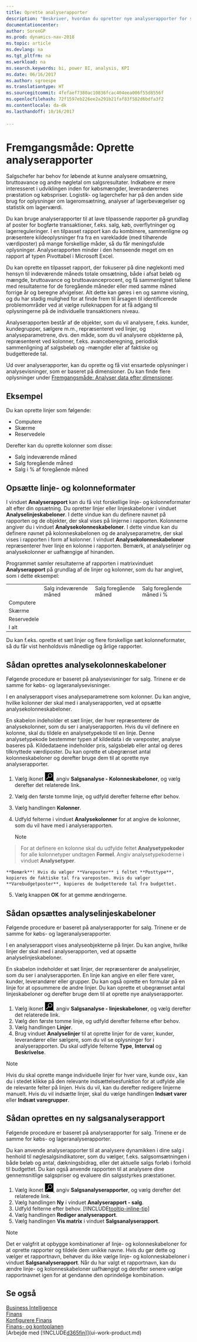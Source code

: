 ```yaml
---
title: Oprette analyserapporter
description: "Beskriver, hvordan du opretter nye analyserapporter for salg, køb og lager og opretter analyseskabeloner."
documentationcenter: 
author: SorenGP
ms.prod: dynamics-nav-2018
ms.topic: article
ms.devlang: na
ms.tgt_pltfrm: na
ms.workload: na
ms.search.keywords: bi, power BI, analysis, KPI
ms.date: 06/16/2017
ms.author: sgroespe
ms.translationtype: HT
ms.sourcegitcommit: 4fefaef7380ac10836fcac404eea006f55d8556f
ms.openlocfilehash: 72f1597eb226ee2a291b21faf83f582d6bdfa3f2
ms.contentlocale: da-dk
ms.lasthandoff: 10/16/2017

---
```

#  <a name="how-to-create-analysis-reports"></a>Fremgangsmåde: Oprette analyserapporter
Salgschefer har behov for løbende at kunne analysere omsætning, bruttoavance og andre nøgletal om salgsresultater. Indkøbere er mere interesseret i udviklingen inden for købsmængder, leverandørernes præstation og købspriser. Logistik- og lagerchefer har på den anden side brug for oplysninger om lageromsætning, analyser af lagerbevægelser og statistik om lagerværdi.  

Du kan bruge analyserapporter til at lave tilpassende rapporter på grundlag af poster for bogførte transaktioner, f.eks. salg, køb, overflytninger og lagerreguleringer. I en tilpasset rapport kan du kombinere, sammenligne og præsentere kildeoplysninger fra fra en varekladde (med tilhørende værdiposter) på mange forskellige måder, så du får meningsfulde oplysninger. Analyserapporten minder i den henseende meget om en rapport af typen Pivottabel i Microsoft Excel.  

Du kan oprette en tilpasset rapport, der fokuserer på dine nøglekonti med hensyn til indeværende måneds totale omsætning, både i afsat beløb og mængde, bruttoavance og bruttoavanceprocent, og få sammenlignet tallene med resultaterne for de foregående måneder eller med samme måned forrige år og beregne afvigelser. Alt dette kan gøres i en og samme visning, og du har stadig mulighed for at finde frem til årsagen til identificerede problemområder ved at vælge rulleknappen for at få adgang til oplysningerne på de individuelle transaktioners niveau.  

Analyserapporten består af de objekter, som du vil analysere, f.eks. kunder, kundegrupper, sælgere m.m., repræsenteret ved linjer, og analyseparametrene, dvs. den måde, som du vil analysere objekterne på, repræsenteret ved kolonner, f.eks. avanceberegning, periodisk sammenligning af salgsbeløb og -mængder eller af faktiske og budgetterede tal.

Ud over analyserapporter, kan du oprette og få vist ensartede oplysninger i analysevisninger, som er baseret på dimensioner. Du kan finde flere oplysninger under [Fremgangsmåde: Analyser data efter dimensioner](bi-how-analyze-data-dimension.md).

## <a name="example"></a>Eksempel  
Du kan oprette linjer som følgende:  
- Computere  
- Skærme  
- Reservedele  

Derefter kan du oprette kolonner som disse:  

- Salg indeværende måned  
- Salg foregående måned  
- Salg i % af foregående måned  

## <a name="setting-up-line-and-column-layouts"></a>Opsætte linje- og kolonneformater  
 I vinduet **Analyserapport** kan du få vist forskellige linje- og kolonneformater alt efter din opsætning. Du opretter linjer eller linjeskabeloner i vinduet **Analyselinjeskabeloner**. I dette vindue kan du definere navnet på rapporten og de objekter, der skal vises på linjerne i rapporten. Kolonnerne angiver du i vinduet **Analysekolonneskabeloner**. I dette vindue kan du definere navnet på kolonneskabelonen og de analyseparametre, der skal vises i rapporten i form af kolonner. I vinduet **Analysekolonneskabeloner** repræsenterer hver linje en kolonne i rapporten. Bemærk, at analyselinjer og analysekolonner er uafhængige af hinanden.  

Programmet samler resultaterne af rapporten i matrixvinduet **Analyserapport** på grundlag af de linjer og kolonner, som du har angivet, som i dette eksempel:  

|||||  
|-|-|-|-|  
||Salg indeværende måned|Salg foregående måned|Salg foregående måned i %|  
|Computere||||  
|Skærme||||  
|Reservedele||||  
|I alt||||  

 Du kan f.eks. oprette et sæt linjer og flere forskellige sæt kolonneformater, så du får vist henholdsvis månedlige og årlige rapporter.

 ## <a name="to-set-up-analysis-column-templates"></a>Sådan oprettes analysekolonneskabeloner
Følgende procedure er baseret på analysevisninger for salg. Trinene er de samme for købs- og lageranalysevisninger.

I en analyserapport vises analyseparametrene som kolonner. Du kan angive, hvilke kolonner der skal med i analyserapporten, ved at opsætte analysekolonneskabeloner.  

En skabelon indeholder et sæt linjer, der hver repræsenterer de analysekolonner, som du ser i analyserapporten. Hvis du vil definere en kolonne, skal du tildele en analysetypekode til en linje. Denne analysetypekode bestemmer typen af kildedata i de vareposter, analyse baseres på. Kildedataene indeholder pris, salgsbeløb eller antal og deres tilknyttede værdiposter. Du kan oprette et ubegrænset antal kolonneskabeloner og derefter bruge dem til at oprette nye analyserapporter.    

1. Vælg ikonet ![Søg efter side eller rapport](media/ui-search/search_small.png "Ikonet Søg efter side eller rapport"), angiv **Salgsanalyse - Kolonneskabeloner**, og vælg derefter det relaterede link.  
2. Vælg den første tomme linje, og udfyld derefter felterne efter behov.
3. Vælg handlingen **Kolonner**.  
4. Udfyld felterne i vinduet **Analysekolonner** for at angive de kolonner, som du vil have med i analyserapporten.  

    > [!NOTE]  
>   For at definere en kolonne skal du udfylde feltet **Analysetypekoder** for alle kolonnetyper undtagen **Formel**. Angiv analysetypekoderne i vinduet **Analysetyper**.  

    **Bemærk**! Hvis du vælger **Vareposter** i feltet **Posttype**, kopieres de faktiske tal fra vareposten. Hvis du vælger **Varebudgetposter**, kopieres de budgetterede tal fra budgettet.  
5.  Vælg knappen **OK** for at gemme ændringerne.  

## <a name="to-set-up-analysis-line-templates"></a>Sådan opsættes analyselinjeskabeloner  
Følgende procedure er baseret på analyserapporter for salg. Trinene er de samme for købs- og lageranalyserapporter.

I en analyserapport vises analyseobjekterne på linjer. Du kan angive, hvilke linjer der skal med i analyserapporten, ved at opsætte analyselinjeskabeloner.  

En skabelon indeholder et sæt linjer, der repræsenterer de analyselinjer, som du ser i analyserapporten. En linje kan angive en eller flere varer, kunder, leverandører eller grupper. Du kan også oprette en formular på en linje for at opsummere de andre linjer. Du kan oprette et ubegrænset antal linjeskabeloner og derefter bruge dem til at oprette nye analyserapporter.    

1. Vælg ikonet ![Søg efter side eller rapport](media/ui-search/search_small.png "Ikonet Søg efter side eller rapport"), angiv **Salgsanalyse - linjeskabeloner**, og vælg derefter det relaterede link.  
2. Vælg den første tomme linje, og udfyld derefter felterne efter behov.
3. Vælg handlingen **Linjer**.  
4. Brug vinduet **Analyselinjer** til at oprette linjer for de varer, kunder, leverandører eller sælgere, som du vil se oplysninger for i analyserapporten. Du skal udfylde felterne **Type**, **Interval** og **Beskrivelse**.  

> [!NOTE]  
>   Hvis du skal oprette mange individuelle linjer for hver vare, kunde osv., kan du i stedet klikke på den relevante indsættelsesfunktion for at udfylde alle de relevante felter på linjen. Hvis du vil, kan du derefter redigere linjerne manuelt. Hvis du vil indsætte linjer, skal du vælge handlingen **Indsæt varer** eller **Indsæt varegrupper**.  

## <a name="to-create-a-new-sales-analysis-report"></a>Sådan oprettes en ny salgsanalyserapport
Følgende procedure er baseret på analyserapporter for salg. Trinene er de samme for købs- og lageranalyserapporter.

Du kan anvende analyserapporter til at analysere dynamikken i dine salg i henhold til nøglesalgsindikatorer, som du vælger, f.eks. salgsomsætningen i både beløb og antal, dækningsbidrag, eller det aktuelle salgs forløb i forhold til budgettet. Du kan også anvende rapporten til at analysere dine gennemsnitlige salgspriser og evaluere din salgsstyrkes præstationer.  

1. Vælg ikonet ![Søg efter side eller rapport](media/ui-search/search_small.png "Ikonet Søg efter side eller rapport"), angiv **Salgsanalyserapporter**, og vælg derefter det relaterede link.  
2. Vælg handlingen **Ny** i vinduet **Analyserapport - salg**.
3. Udfyld felterne efter behov. [!INCLUDE[tooltip-inline-tip](includes/tooltip-inline-tip_md.md)]
4. Vælg handlingen **Rediger analyserapport**.
5. Vælg handlingen **Vis matrix** i vinduet **Salgsanalyserapport**.  

> [!NOTE]  
>   Det er valgfrit at opbygge kombinationer af linje- og kolonneskabeloner for at oprette rapporter og tildele dem unikke navne. Hvis du gør dette og vælger et rapportnavn, behøver du ikke vælge linje- og kolonneskabeloner i vinduet **Salgsanalyserapport**. Når du har valgt et rapportnavn, kan du ændre linje- og kolonneskabeloner uafhængigt og derefter senere vælge rapportnavnet igen for at gendanne den oprindelige kombination.

## <a name="see-also"></a>Se også
[Business Intelligence](bi.md)  
[Finans](finance.md)  
[Konfigurere Finans](finance-setup-finance.md)  
[Finans- og kontoplanen](finance-general-ledger.md)  
[Arbejde med [!INCLUDE[d365fin](includes/d365fin_md.md)]](ui-work-product.md)  

